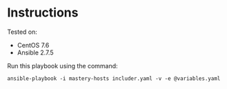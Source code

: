 # Instructions

Tested on:
- CentOS 7.6
- Ansible 2.7.5

Run this playbook using the command:

    ansible-playbook -i mastery-hosts includer.yaml -v -e @variables.yaml

